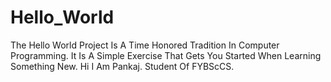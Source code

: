 # Hello_World
The Hello World Project Is A Time Honored Tradition In Computer Programming. It Is A Simple Exercise That Gets You Started When Learning Something New.
Hi I Am Pankaj.
Student Of FYBScCS.
